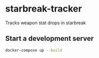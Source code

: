 # starbreak-tracker

Tracks weapon stat drops in starbreak

## Start a development server

```sh
docker-compose up --build
```
